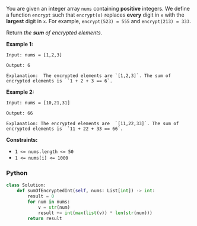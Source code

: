 You are given an integer array  `nums`  containing  **positive**  integers. We define a function  `encrypt`  such that  `encrypt(x)`  replaces  **every**  digit in  `x`  with the  **largest**  digit in  `x`. For example,  `encrypt(523) = 555`  and  `encrypt(213) = 333`.

Return  _the  **sum** of encrypted elements_.

**Example 1:**
```
Input: nums = [1,2,3]

Output: 6

Explanation:  The encrypted elements are `[1,2,3]`. The sum of encrypted elements is  `1 + 2 + 3 == 6`.
```

**Example 2:**
```
Input: nums = [10,21,31]

Output: 66

Explanation: The encrypted elements are  `[11,22,33]`. The sum of encrypted elements is  `11 + 22 + 33 == 66`.
```

**Constraints:**

-   `1 <= nums.length <= 50`
-   `1 <= nums[i] <= 1000`


### Python
```python
class Solution:
    def sumOfEncryptedInt(self, nums: List[int]) -> int:
        result = 0
        for num in nums:
            v = str(num)
            result += int(max(list(v)) * len(str(num)))
        return result
```